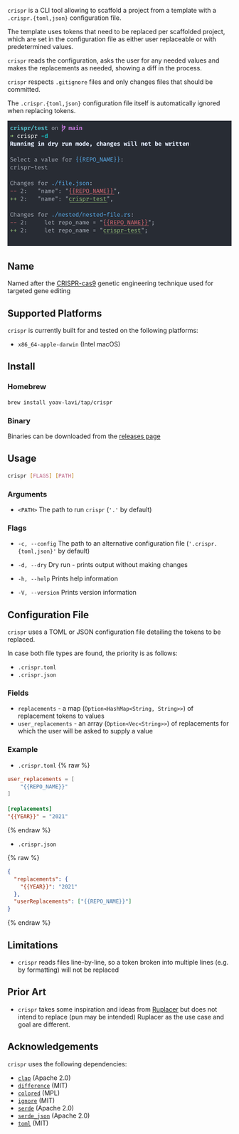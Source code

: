 `crispr` is a CLI tool allowing to scaffold a project from a template with a `.crispr.{toml,json}` configuration file.

The template uses tokens that need to be replaced per scaffolded project, which are set in the configuration file as either user replaceable or with predetermined values.

`crispr` reads the configuration, asks the user for any needed values and makes the replacements as needed, showing a diff in the process.

`crispr` respects `.gitignore` files and only changes files that should be committed.

The `.crispr.{toml,json}` configuration file itself is automatically ignored when replacing tokens.

![usage](https://github.com/yoav-lavi/crispr/raw/main/usage.png)

## Name

Named after the [CRISPR-cas9](https://wikipedia.org/wiki/CRISPR_gene_editing) genetic engineering technique used for targeted gene editing

## Supported Platforms

`crispr` is currently built for and tested on the following platforms:

- `x86_64-apple-darwin` (Intel macOS)

## Install

### Homebrew

```sh
brew install yoav-lavi/tap/crispr
```

### Binary

Binaries can be downloaded from the [releases page](https://github.com/yoav-lavi/crispr/releases)

## Usage

```sh
crispr [FLAGS] [PATH]
```

### Arguments

- `<PATH>`    The path to run `crispr` (`'.'` by default)

### Flags

- `-c, --config`     The path to an alternative configuration file (`'.crispr.{toml,json}'` by default)

- `-d, --dry`        Dry run - prints output without making changes

- `-h, --help`       Prints help information

- `-V, --version`    Prints version information

## Configuration File

`crispr` uses a TOML or JSON configuration file detailing the tokens to be replaced.

In case both file types are found, the priority is as follows:
- `.crispr.toml`
- `.crispr.json`

### Fields

- `replacements` - a map (`Option<HashMap<String, String>>`) of replacement tokens to values
- `user_replacements` - an array (`Option<Vec<String>>`) of replacements for which the user will be asked to supply a value

### Example

- `.crispr.toml`
{% raw %}
```toml
user_replacements = [
    "{{REPO_NAME}}"
]

[replacements]
"{{YEAR}}" = "2021"
```
{% endraw %}

- `.crispr.json`

{% raw %}
```json
{
  "replacements": {
    "{{YEAR}}": "2021"
  },
  "userReplacements": ["{{REPO_NAME}}"]
}
```
{% endraw %}

## Limitations

- `crispr` reads files line-by-line, so a token broken into multiple lines (e.g. by formatting) will not be replaced

## Prior Art

- `crispr` takes some inspiration and ideas from [Ruplacer](https://github.com/TankerHQ/ruplacer) but does not intend to replace (pun may be intended) Ruplacer as the use case and goal are different.

## Acknowledgements

`crispr` uses the following dependencies:

- [`clap`](https://github.com/clap-rs/clap) (Apache 2.0)
- [`difference`](https://github.com/johannhof/difference.rs) (MIT)
- [`colored`](https://github.com/mackwic/colored) (MPL)
- [`ignore`](https://github.com/BurntSushi/ripgrep/tree/master/crates/ignore) (MIT)
- [`serde`](https://github.com/serde-rs/serde) (Apache 2.0)
- [`serde_json`](https://github.com/serde-rs/json) (Apache 2.0)
- [`toml`](https://github.com/alexcrichton/toml-rs) (MIT)
